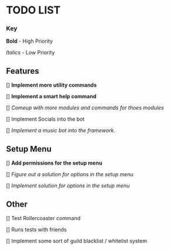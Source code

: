 # TODO LIST

### Key

**Bold** - High Priority

_Italics_ - Low Priority

## Features

[] **Implement more utility commands**

[] **Implement a smart help command**

[] _Comeup with more modules and commands for thoes modules_

[] Implement Socials into the bot

[] _Implement a music bot into the framework._

## Setup Menu

[] **Add permissions for the setup menu**

[] _Figure out a solution for options in the setup menu_

[] _Implement solution for options in the setup menu_

## Other

[] Test Rollercoaster command

[] Runs tests with friends

[] Implement some sort of guild blacklist / whitelist system
